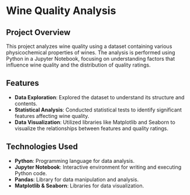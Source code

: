 # Wine Quality Analysis

## Project Overview

This project analyzes wine quality using a dataset containing various physicochemical properties of wines. The analysis is performed using Python in a Jupyter Notebook, focusing on understanding factors that influence wine quality and the distribution of quality ratings.

## Features

- **Data Exploration**: Explored the dataset to understand its structure and contents.
- **Statistical Analysis**: Conducted statistical tests to identify significant features affecting wine quality.
- **Data Visualization**: Utilized libraries like Matplotlib and Seaborn to visualize the relationships between features and quality ratings.

## Technologies Used

- **Python**: Programming language for data analysis.
- **Jupyter Notebook**: Interactive environment for writing and executing Python code.
- **Pandas**: Library for data manipulation and analysis.
- **Matplotlib & Seaborn**: Libraries for data visualization.

